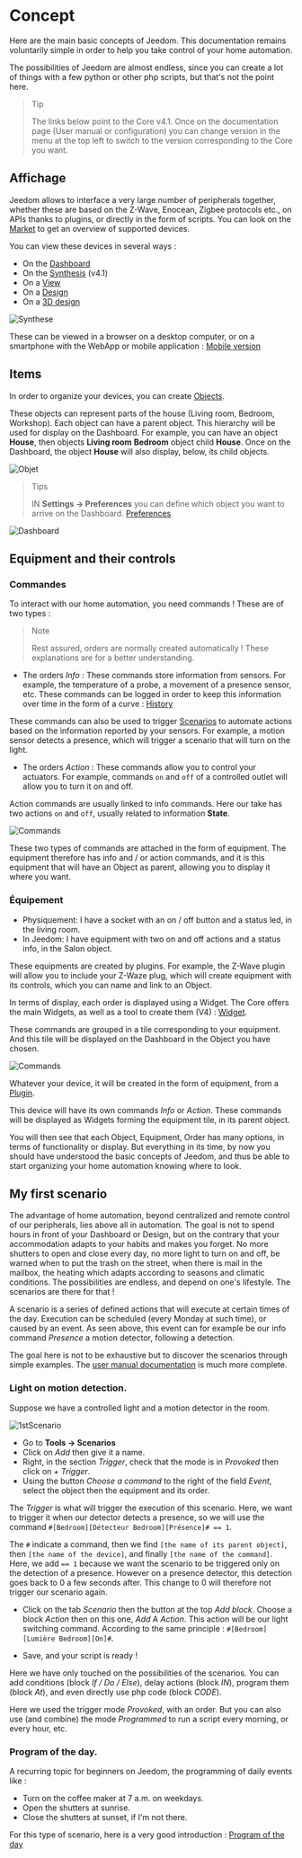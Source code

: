 # Concept

Here are the main basic concepts of Jeedom. This documentation remains voluntarily simple in order to help you take control of your home automation.

The possibilities of Jeedom are almost endless, since you can create a lot of things with a few python or other php scripts, but that's not the point here.

> Tip
>
> The links below point to the Core v4.1. Once on the documentation page (User manual or configuration) you can change version in the menu at the top left to switch to the version corresponding to the Core you want.

## Affichage

Jeedom allows to interface a very large number of peripherals together, whether these are based on the Z-Wave, Enocean, Zigbee protocols etc., on APIs thanks to plugins, or directly in the form of scripts. You can look on the [Market](https://market.jeedom.com/) to get an overview of supported devices.

You can view these devices in several ways :

- On the [Dashboard](/en_US/core/4.1/dashboard)
- On the [Synthesis](/en_US/core/4.1/overview) (v4.1)
- On a [View](/en_US/core/4.1/view)
- On a [Design](/en_US/core/4.1/design)
- On a [3D design](/en_US/core/4.1/design3d)

![Synthese](images/concept-synthese.jpg)

These can be viewed in a browser on a desktop computer, or on a smartphone with the WebApp or mobile application : [Mobile version](/en_US/mobile/index")

## Items

In order to organize your devices, you can create [Objects](/en_US/core/4.1/object).

These objects can represent parts of the house (Living room, Bedroom, Workshop). Each object can have a parent object. This hierarchy will be used for display on the Dashboard. For example, you can have an object **House**, then objects **Living room** **Bedroom** object child **House**. Once on the Dashboard, the object **House** will also display, below, its child objects.

![Objet](images/concept-objet.jpg)

> Tips
>
> IN **Settings → Preferences** you can define which object you want to arrive on the Dashboard. [Preferences](/en_US/core/4.1/profils)

![Dashboard](images/concept-dashboard.jpg)

## Equipment and their controls

### Commandes

To interact with our home automation, you need commands ! These are of two types :

> Note
>
> Rest assured, orders are normally created automatically ! These explanations are for a better understanding.

- The orders *Info* :
These commands store information from sensors. For example, the temperature of a probe, a movement of a presence sensor, etc.
These commands can be logged in order to keep this information over time in the form of a curve : [History](/en_US/core/4.1/history)

These commands can also be used to trigger [Scenarios](/en_US/core/4.1/scenario) to automate actions based on the information reported by your sensors. For example, a motion sensor detects a presence, which will trigger a scenario that will turn on the light.

- The orders *Action* :
These commands allow you to control your actuators. For example, commands ````on```` and ````off```` of a controlled outlet will allow you to turn it on and off.

Action commands are usually linked to info commands. Here our take has two actions ````on```` and ````off````, usually related to information **State**.

![Commands](images/concept-commands.jpg)

These two types of commands are attached in the form of equipment. The equipment therefore has info and / or action commands, and it is this equipment that will have an Object as parent, allowing you to display it where you want.

### Équipement

- Physiquement: I have a socket with an on / off button and a status led, in the living room.
- In Jeedom: I have equipment with two on and off actions and a status info, in the Salon object.

These equipments are created by plugins. For example, the Z-Wave plugin will allow you to include your Z-Waze plug, which will create equipment with its controls, which you can name and link to an Object.

In terms of display, each order is displayed using a Widget. The Core offers the main Widgets, as well as a tool to create them (V4) : [Widget](/en_US/core/4.1/widgets).

These commands are grouped in a tile corresponding to your equipment. And this tile will be displayed on the Dashboard in the Object you have chosen.

![Commands](images/concept-equipment.jpg)

Whatever your device, it will be created in the form of equipment, from a [Plugin](/en_US/core/4.1/plugin).

This device will have its own commands *Info* or *Action*. These commands will be displayed as Widgets forming the equipment tile, in its parent object.

You will then see that each Object, Equipment, Order has many options, in terms of functionality or display. But everything in its time, by now you should have understood the basic concepts of Jeedom, and thus be able to start organizing your home automation knowing where to look.

## My first scenario

The advantage of home automation, beyond centralized and remote control of our peripherals, lies above all in automation. The goal is not to spend hours in front of your Dashboard or Design, but on the contrary that your accommodation adapts to your habits and makes you forget. No more shutters to open and close every day, no more light to turn on and off, be warned when to put the trash on the street, when there is mail in the mailbox, the heating which adapts according to seasons and climatic conditions. The possibilities are endless, and depend on one's lifestyle. The scenarios are there for that !

A scenario is a series of defined actions that will execute at certain times of the day. Execution can be scheduled (every Monday at such time), or caused by an event. As seen above, this event can for example be our info command *Presence* a motion detector, following a detection.

The goal here is not to be exhaustive but to discover the scenarios through simple examples. The [user manual documentation](/en_US/core/4.1/scenario) is much more complete.


### Light on motion detection.

Suppose we have a controlled light and a motion detector in the room.

![1stScenario](images/1stScenario.gif)

- Go to **Tools → Scenarios**
- Click on *Add* then give it a name.
- Right, in the section *Trigger*, check that the mode is in *Provoked* then click on *+ Trigger*.
- Using the button *Choose a command* to the right of the field *Event*, select the object then the equipment and its order.

The *Trigger* is what will trigger the execution of this scenario. Here, we want to trigger it when our detector detects a presence, so we will use the command `#[Bedroom][Détecteur Bedroom][Présence]# == 1`.

The `#` indicate a command, then we find `[the name of its parent object]`, then `[the name of the device]`, and finally `[the name of the command]`. Here, we add `== 1` because we want the scenario to be triggered only on the detection of a presence. However on a presence detector, this detection goes back to 0 a few seconds after. This change to 0 will therefore not trigger our scenario again.

- Click on the tab *Scenario* then the button at the top *Add block*. Choose a block *Action* then on this one, *Add* A *Action*. This action will be our light switching command. According to the same principle : ``#[Bedroom][Lumière Bedroom][On]#``.

- Save, and your script is ready !

Here we have only touched on the possibilities of the scenarios. You can add conditions (block *If / Do / Else*), delay actions (block *IN*), program them (block *At*), and even directly use php code (block *CODE*).

Here we used the trigger mode *Provoked*, with an order. But you can also use (and combine) the mode *Programmed* to run a script every morning, or every hour, etc.


### Program of the day.

A recurring topic for beginners on Jeedom, the programming of daily events like :

- Turn on the coffee maker at 7 a.m. on weekdays.
- Open the shutters at sunrise.
- Close the shutters at sunset, if I'm not there.

For this type of scenario, here is a very good introduction : [Program of the day](https://kiboost.github.io/jeedom_docs/jeedomV4Tips/Tutos/ProgDuJour/en_US/)

